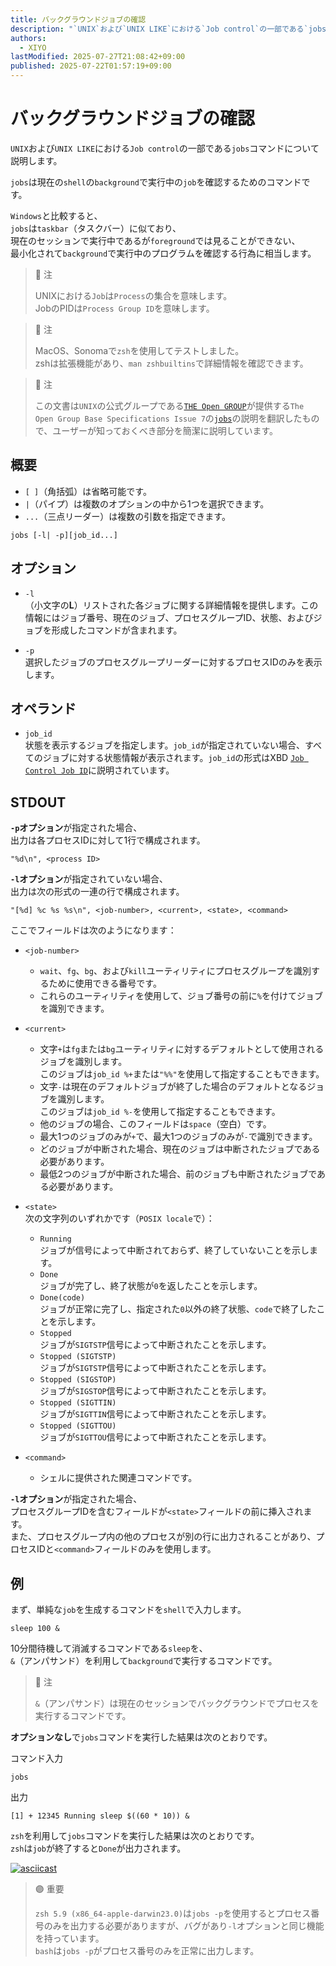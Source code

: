 ```yaml
---
title: バックグラウンドジョブの確認
description: "`UNIX`および`UNIX LIKE`における`Job control`の一部である`jobs`コマンドについて説明します。"
authors:
  - XIYO
lastModified: 2025-07-27T21:08:42+09:00
published: 2025-07-22T01:57:19+09:00
---
```

# バックグラウンドジョブの確認

`UNIX`および`UNIX LIKE`における`Job control`の一部である`jobs`コマンドについて説明します。

`jobs`は現在の`shell`の`background`で実行中の`job`を確認するためのコマンドです。

`Windows`と比較すると、\
`jobs`は`taskbar`（タスクバー）に似ており、\
現在のセッションで実行中であるが`foreground`では見ることができない、\
最小化されて`background`で実行中のプログラムを確認する行為に相当します。

> 🔵 注
>
> UNIXにおける`Job`は`Process`の集合を意味します。\
> JobのPIDは`Process Group ID`を意味します。

> 🔵 注
>
> MacOS、Sonomaで`zsh`を使用してテストしました。\
> zshは拡張機能があり、`man zshbuiltins`で詳細情報を確認できます。

> 🔵 注
>
> この文書は`UNIX`の公式グループである[`THE Open GROUP`](https://www.opengroup.org)が提供する`The Open Group Base Specifications Issue 7`の[`jobs`](https://pubs.opengroup.org/onlinepubs/9699919799.2016edition/utilities/jobs.html)の説明を翻訳したもので、ユーザーが知っておくべき部分を簡潔に説明しています。

## 概要

- `[ ]`（角括弧）は省略可能です。
- `|`（パイプ）は複数のオプションの中から1つを選択できます。
- `...`（三点リーダー）は複数の引数を指定できます。

```text
jobs [-l| -p][job_id...]
```

## オプション

- `-l`\
  （小文字の**L**）リストされた各ジョブに関する詳細情報を提供します。この情報にはジョブ番号、現在のジョブ、プロセスグループID、状態、およびジョブを形成したコマンドが含まれます。

- `-p`\
  選択したジョブのプロセスグループリーダーに対するプロセスIDのみを表示します。

## オペランド

- `job_id`\
  状態を表示するジョブを指定します。`job_id`が指定されていない場合、すべてのジョブに対する状態情報が表示されます。`job_id`の形式はXBD [`Job Control Job ID`](https://pubs.opengroup.org/onlinepubs/9699919799.2016edition/basedefs/V1_chap03.html#tag_03_204)に説明されています。

## STDOUT

**`-p`オプション**が指定された場合、\
出力は各プロセスIDに対して1行で構成されます。

```text
"%d\n", <process ID>
```

**`-l`オプション**が指定されていない場合、\
出力は次の形式の一連の行で構成されます。

```text
"[%d] %c %s %s\n", <job-number>, <current>, <state>, <command>
```

ここでフィールドは次のようになります：

- `<job-number>`

  - `wait`、`fg`、`bg`、および`kill`ユーティリティにプロセスグループを識別するために使用できる番号です。
  - これらのユーティリティを使用して、ジョブ番号の前に`%`を付けてジョブを識別できます。

- `<current>`

  - 文字`+`は`fg`または`bg`ユーティリティに対するデフォルトとして使用されるジョブを識別します。\
    このジョブは`job_id %+`または`"%%"`を使用して指定することもできます。
  - 文字`-`は現在のデフォルトジョブが終了した場合のデフォルトとなるジョブを識別します。\
    このジョブは`job_id %-`を使用して指定することもできます。
  - 他のジョブの場合、このフィールドは`space`（空白）です。
  - 最大1つのジョブのみが`+`で、最大1つのジョブのみが`-`で識別できます。
  - どのジョブが中断された場合、現在のジョブは中断されたジョブである必要があります。
  - 最低2つのジョブが中断された場合、前のジョブも中断されたジョブである必要があります。

- `<state>`\
  次の文字列のいずれかです（`POSIX locale`で）：

  - `Running`\
    ジョブが信号によって中断されておらず、終了していないことを示します。
  - `Done`\
    ジョブが完了し、終了状態が`0`を返したことを示します。
  - `Done(code)`\
    ジョブが正常に完了し、指定された`0`以外の終了状態、`code`で終了したことを示します。
  - `Stopped`\
    ジョブが`SIGTSTP`信号によって中断されたことを示します。
  - `Stopped (SIGTSTP)`\
    ジョブが`SIGTSTP`信号によって中断されたことを示します。
  - `Stopped (SIGSTOP)`\
    ジョブが`SIGSTOP`信号によって中断されたことを示します。
  - `Stopped (SIGTTIN)`\
    ジョブが`SIGTTIN`信号によって中断されたことを示します。
  - `Stopped (SIGTTOU)`\
    ジョブが`SIGTTOU`信号によって中断されたことを示します。

- `<command>`
  - シェルに提供された関連コマンドです。

**`-l`オプション**が指定された場合、\
プロセスグループIDを含むフィールドが`<state>`フィールドの前に挿入されます。\
また、プロセスグループ内の他のプロセスが別の行に出力されることがあり、プロセスIDと`<command>`フィールドのみを使用します。

## 例

まず、単純な`job`を生成するコマンドを`shell`で入力します。

```shell
sleep 100 &
```

10分間待機して消滅するコマンドである`sleep`を、\
`&`（アンパサンド）を利用して`background`で実行するコマンドです。

> 🔵 注
>
> `&`（アンパサンド）は現在のセッションでバックグラウンドでプロセスを実行するコマンドです。

**オプションなし**で`jobs`コマンドを実行した結果は次のとおりです。

コマンド入力

```shell
jobs
```

出力

```text
[1] + 12345 Running sleep $((60 * 10)) &
```

`zsh`を利用して`jobs`コマンドを実行した結果は次のとおりです。\
`zsh`は`job`が終了すると`Done`が出力されます。

[![asciicast](https://asciinema.xiyo.dev/a/22.svg)](https://asciinema.xiyo.dev/a/22)

> 🟣 重要
>
> `zsh 5.9 (x86_64-apple-darwin23.0)`は`jobs -p`を使用するとプロセス番号のみを出力する必要がありますが、バグがあり`-l`オプションと同じ機能を持っています。\
> `bash`は`jobs -p`がプロセス番号のみを正常に出力します。

